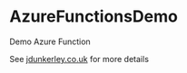 # AzureFunctionsDemo

Demo Azure Function

See [jdunkerley.co.uk](http://www.jdunkerley.co.uk) for more details
